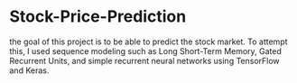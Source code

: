 # Stock-Price-Prediction

the goal of this project is to be able to predict the stock market. To attempt this, I used sequence modeling such as Long Short-Term Memory, Gated Recurrent Units, and simple recurrent neural networks using TensorFlow and Keras. 
